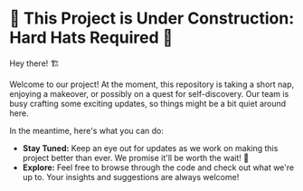 # 🚧 This Project is Under Construction: Hard Hats Required 🚧

Hey there! 🏗️

Welcome to our project! At the moment, this repository is taking a short nap, enjoying a makeover, or possibly on a quest for self-discovery. Our team is busy crafting some exciting updates, so things might be a bit quiet around here.

In the meantime, here's what you can do:

- **Stay Tuned:** Keep an eye out for updates as we work on making this project better than ever. We promise it'll be worth the wait! 🎉
- **Explore:** Feel free to browse through the code and check out what we're up to. Your insights and suggestions are always welcome!
